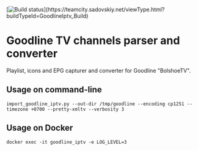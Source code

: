 [![Build status](https://teamcity.sadovskiy.net/guestAuth/app/rest/builds/buildType:(id:GoodlineIptv_Build)/statusIcon.svg)](https://teamcity.sadovskiy.net/viewType.html?buildTypeId=GoodlineIptv_Build)

# Goodline TV channels parser and converter
Playlist, icons and EPG capturer and converter for Goodline "BolshoeTV".

## Usage on command-line
`import_goodline_iptv.py --out-dir /tmp/goodline --encoding cp1251 --timezone +0700 --pretty-xmltv --verbosity 3 `

## Usage on Docker
`docker exec -it goodline_iptv -e LOG_LEVEL=3`
